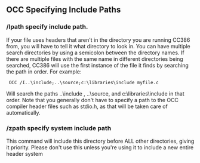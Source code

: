 ## OCC Specifying Include Paths

### /Ipath    specify include path.  
 
 If your file uses headers that aren't in the directory you are running CC386 from, you will have to tell it what directory to look in.  You can have multiple search directories by using a semicolon between the directory names.  If there are multiple files with the same name in different directories being searched, CC386 will use the first instance of the file it finds by searching the path in order.  For example:
 
     OCC /I..\include;..\source;c:\libraries\include myfile.c
 
 Will search the paths ..\\include , ..\\source, and c:\\libraries\\include in that order.  Note that you generally don't have to specify a path to the OCC compiler header files such as stdio.h, as that will be taken care of automatically.

### /zpath    specify system include path

  This command will include this directory before ALL other directories, giving it priority.
  Please don't use this unless you're using it to include a new entire header system